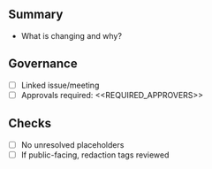 ## Summary
- What is changing and why?

## Governance
- [ ] Linked issue/meeting
- [ ] Approvals required: <<REQUIRED_APPROVERS>>

## Checks
- [ ] No unresolved placeholders
- [ ] If public-facing, redaction tags reviewed
